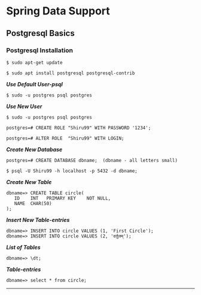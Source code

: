 # Spring Data Support 

## Postgresql Basics

### Postgresql Installation
```
$ sudo apt-get update
 
$ sudo apt install postgresql postgresql-contrib
```

***Use Default User-psql***
```
$ sudo -u postgres psql postgres
```


***Use New User***
```
$ sudo -u postgres psql postgres

postgres=# CREATE ROLE "Shiru99" WITH PASSWORD '1234';

postgres=# ALTER ROLE  "Shiru99" WITH LOGIN;
```

***Create New Database***
```
postgres=# CREATE DATABASE dbname;  (dbname - all letters small)

$ psql -U Shiru99 -h localhost -p 5432 -d dbname;
```

***Create New Table***
```
dbname=> CREATE TABLE circle(
   ID    INT   PRIMARY KEY    NOT NULL,
   NAME  CHAR(50)
);
```

***Insert New Table-entries***
```
dbname=> INSERT INTO circle VALUES (1, 'First Circle');
dbname=> INSERT INTO circle VALUES (2, 'वर्तुलम्');
```

***List of Tables***
```
dbname=> \dt;
```

***Table-entries***
```
dbname=> select * from circle;
```
---
